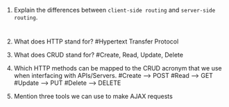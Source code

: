 1.  Explain the differences between `client-side routing` and `server-side routing`.
    #
1.  What does HTTP stand for?
    #Hypertext Transfer Protocol

1.  What does CRUD stand for?
    #Create, Read, Update, Delete

1.  Which HTTP methods can be mapped to the CRUD acronym that we use when interfacing with APIs/Servers.
    #Create --> POST
    #Read --> GET
    #Update --> PUT
    #Delete --> DELETE

1.  Mention three tools we can use to make AJAX requests
    #